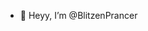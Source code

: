 - 👋 Heyy, I’m @BlitzenPrancer

<!---
BlitzenPrancer/BlitzenPrancer is a ✨ special ✨ repository because its `README.md` (this file) appears on your GitHub profile.
You can click the Preview link to take a look at your changes.
--->
